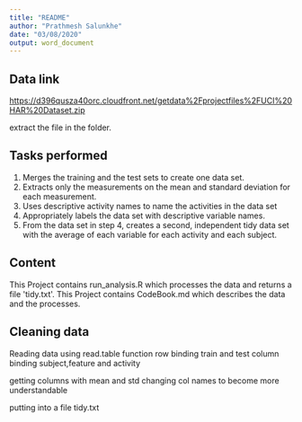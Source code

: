 ```yaml
---
title: "README"
author: "Prathmesh Salunkhe"
date: "03/08/2020"
output: word_document
---
```


## Data link 

https://d396qusza40orc.cloudfront.net/getdata%2Fprojectfiles%2FUCI%20HAR%20Dataset.zip

extract the file in the folder.

## Tasks performed
1) Merges the training and the test sets to create one data set.
2) Extracts only the measurements on the mean and standard deviation for each measurement.
3) Uses descriptive activity names to name the activities in the data set
4) Appropriately labels the data set with descriptive variable names.
5) From the data set in step 4, creates a second, independent tidy data set with the average of each variable for each activity and each subject.

## Content
This Project contains run_analysis.R which processes the data and returns a file 'tidy.txt'.
This Project contains CodeBook.md which describes the data and the processes.

## Cleaning data

Reading data using read.table function
row binding train and test
column binding subject,feature and activity

getting columns with mean and std
changing col names to become more understandable

putting into a file tidy.txt